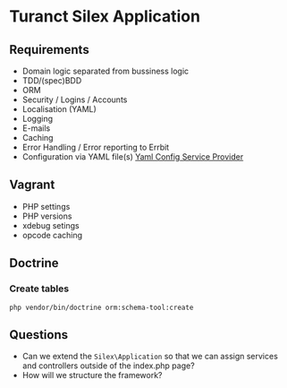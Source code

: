 Turanct Silex Application
========================================

Requirements
----------------------------------------

- Domain logic separated from bussiness logic
- TDD/(spec)BDD
- ORM
- Security / Logins / Accounts
- Localisation (YAML)
- Logging
- E-mails
- Caching
- Error Handling / Error reporting to Errbit
- Configuration via YAML file(s) [Yaml Config Service Provider](https://github.com/deralex/YamlConfigServiceProvider)


Vagrant
----------------------------------------

- PHP settings
- PHP versions
- xdebug setings
- opcode caching


Doctrine
----------------------------------------

### Create tables

```
php vendor/bin/doctrine orm:schema-tool:create
```


Questions
----------------------------------------

- Can we extend the `Silex\Application` so that we can assign services and controllers outside of the index.php page?
- How will we structure the framework?

